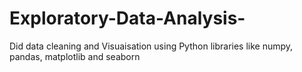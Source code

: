 # Exploratory-Data-Analysis-
Did data cleaning and Visuaisation  using Python libraries like numpy, pandas, matplotlib and seaborn
